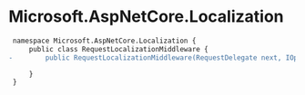 # Microsoft.AspNetCore.Localization

``` diff
 namespace Microsoft.AspNetCore.Localization {
     public class RequestLocalizationMiddleware {
-        public RequestLocalizationMiddleware(RequestDelegate next, IOptions<RequestLocalizationOptions> options);

     }
 }
```
